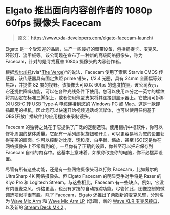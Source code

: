 # Elgato 推出面向内容创作者的 1080p 60fps 摄像头 Facecam

> 原文：<https://www.xda-developers.com/elgato-facecam-launch/>

Elgato 是一个受欢迎的品牌，生产一些最好的飘带设备，包括捕捉卡、麦克风、环形灯、流甲板等。该公司现在宣布了一种新的高级网络摄像头，称为 Facecam，针对的是寻找夏普 1080p 摄像头的内容创作者。

根据[埃尔加托](https://www.elgato.com/en/facecam)(via*[The Verge](https://www.theverge.com/2021/7/15/22568273/elgato-facecam-webcam-price-features-streaming-1080p))*的说法，Facecam 使用了索尼 Starvis CMOS 传感器，该传感器具有固定焦距 prime 镜头，f/2.4 光圈，具有 24mm 全画幅等效焦距，并提供 82 度的视野。该摄像头可以以 60fps 的速度拍摄，该公司表示，它还提供降噪功能，可以在各种光线条件下使用。您可以使用四分之一英寸的螺纹将其固定在标准三脚架上，或者使用薄型支架将其连接到显示器上。它使用可拆卸的 USB-C 转 USB Type-A 电缆连接到您的 Windows PC 或 Mac。这是一款即插即用的相机，因此您可以快速开始视频通话或流媒体，也可以使用任何基于 OBS(开放广播软件)的应用程序来录制镜头。

Facecam 的独特之处在于它提供了广泛的定制选项。使用相机中枢软件，你可以修补周围的整体质量。它配有一系列虚拟旋钮和开关，可以更容易地为您的设置获得完美的画面。你可以控制对比度、饱和度、白平衡、缩放，甚至 ISO(这是你在网络摄像头上不常看到的)。一旦你有了正确的设置，你甚至可以把它保存到 Facecam 自带的内存中。这基本上意味着，如果你改变你的电脑，你不必摆弄设置。

尽管有所有这些功能，还是有一些网络摄像头可以打败 Facecam，比如戴尔的 UltraSharp 4K 网络摄像头。但 Elgato Facecam 的明显竞争对手将是 Razer 的 Kiyo Pro 和 Logitech Stream。与这些相比，Facecam 有一些缺点。例如，它没有内置麦克风，价格更高，也没有罗技的自动跟踪功能。尽管如此，图像控制的微调选项似乎很有趣。除了 Facecam，Elgato 还推出了两款新的麦克风臂，分别名为 [Wave Mic Arm](https://www.elgato.com/en/wave-mic-arm) 和 [Wave Mic Arm LP](https://www.elgato.com/en/wave-mic-arm-lp) (低调)，新的 [Wave XLR 麦克风接口](https://www.elgato.com/en/wave-xlr)，以及新的 [Stream Deck MK.2](https://www.elgato.com/en/stream-deck-mk2) 。